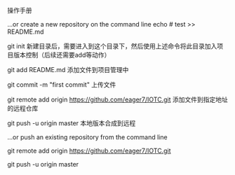 操作手册

…or create a new repository on the command line
echo # test >> README.md

git init
新建目录后，需要进入到这个目录下，然后使用上述命令将此目录加入项目版本控制（后续还需要add等动作）

git add README.md
添加文件到项目管理中

git commit -m "first commit"
上传文件

git remote add origin https://github.com/eager7/IOTC.git
添加文件到指定地址的远程仓库

git push -u origin master
本地版本合成到远程

…or push an existing repository from the command line

git remote add origin https://github.com/eager7/IOTC.git

git push -u origin master
